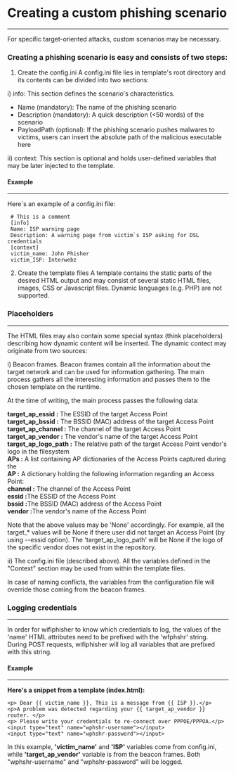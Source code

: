 # Creating a custom phishing scenario
-----------------------------------

For specific target-oriented attacks, custom scenarios may be necessary.

### Creating a phishing scenario is easy and consists of two steps:

1) Create the config.ini
  A config.ini file lies in template's root directory and its contents can be divided into two sections:

  i) info: This section defines the scenario's characteristics.
  - Name (mandatory): The name of the phishing scenario
  - Description (mandatory): A quick description (<50 words) of the scenario
  - PayloadPath (optional): If the phishing scenario pushes malwares to victims, users can insert the absolute path of  the malicious executable here

ii) context: This section is optional and holds user-defined variables that may be later injected to the template.

#### Example
-------

Here`s an example of a config.ini file:
```
 # This is a comment
 [info]
 Name: ISP warning page
 Description: A warning page from victim`s ISP asking for DSL credentials
 [context]
 victim_name: John Phisher
 victim_ISP: Interwebz
```

2) Create the template files
  A template contains the static parts of the desired HTML output and may consist of several static HTML files, images, CSS or Javascript files. Dynamic languages (e.g. PHP) are not supported.

### Placeholders
------------

The HTML files may also contain some special syntax (think placeholders) describing how dynamic content will be inserted. The dynamic contect may originate from two sources:

  i) Beacon frames. Beacon frames contain all the information about the target network and can be used for information  gathering. The main process gathers all the interesting information and passes them to the chosen template on the   runtime.

At the time of writing, the main process passes the following data:

  <b>target_ap_essid <str>:</b> The ESSID of the target Access Point<br/>
  <b>target_ap_bssid <str>:</b> The BSSID (MAC) address of the target Access Point<br/>
  <b>target_ap_channel <str>:</b> The channel of the target Access Point<br/>
  <b>target_ap_vendor <str>:</b> The vendor's name of the target Access Point<br/>
  <b>target_ap_logo_path <str>:</b> The relative path of the target Access Point vendor's logo in the filesystem<br/>
  <b>APs <list>:</b> A list containing AP dictionaries of the Access Points captured during the<br/>
      <b>AP <dict>:</b> A dictionary holding the following information regarding an Access Point:<br/>
          <b>channel <str>:</b> The channel of the Access Point<br/>
          <b>essid <str> :</b>The ESSID of the Access Point<br/>
          <b>bssid <str> :</b>The BSSID (MAC) address of the Access Point<br/>
          <b>vendor <str> :</b>The vendor's name of the Access Point<br/>

  Note that the above values may be 'None' accordingly. For example, all the target_* values will be None if there user did not target an Access Point (by using --essid option). The 'target_ap_logo_path' will be None if the logo of the specific vendor does not exist in the repository.

  ii) The config.ini file (described above). All the variables defined in the "Context" section may be used from within the template files.

  In case of naming conflicts, the variables from the configuration file will override those coming from the beacon frames.

### Logging credentials
-------------------

In order for wifiphisher to know which credentials to log, the values of the 'name' HTML attributes need to be prefixed with the 'wfphshr' string. During POST requests, wifiphisher will log all variables that are prefixed with this string.

#### Example
-------

<b>Here's a snippet from a template (index.html):</b>

```
<p> Dear {{ victim_name }}, This is a message from {{ ISP }}.</p>
<p>A problem was detected regarding your {{ target_ap_vendor }} router. </p>
<p> Please write your credentials to re-connect over PPPOE/PPPOA.</p>
<input type="text" name="wphshr-username"></input>
<input type="text" name="wphshr-password"></input>
```

In this example, <b>'victim_name'</b> and <b>'ISP'</b> variables come from config.ini, while <b>'target_ap_vendor'</b> variable is from the beacon frames. Both "wphshr-username" and "wphshr-password" will be logged.
